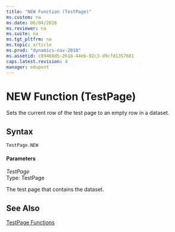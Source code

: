 ```yaml
---
title: "NEW Function (TestPage)"
ms.custom: na
ms.date: 06/04/2016
ms.reviewer: na
ms.suite: na
ms.tgt_pltfrm: na
ms.topic: article
ms.prod: "dynamics-nav-2018"
ms.assetid: c89468d5-2618-44eb-92c3-d9cfd1357681
caps.latest.revision: 4
manager: edupont
---
```

# NEW Function (TestPage)
Sets the current row of the test page to an empty row in a dataset.  
  
## Syntax  
  
```  
TestPage.NEW  
```  
  
#### Parameters  
 *TestPage*  
 Type: TestPage  
  
 The test page that contains the dataset.  
  
## See Also  
 [TestPage Functions](TestPage-Functions.md)